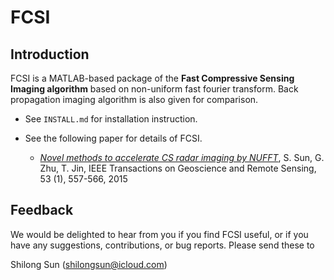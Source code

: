 FCSI
====

Introduction
------------

FCSI is a MATLAB-based package of the **Fast Compressive Sensing Imaging algorithm** based on non-uniform fast fourier transform. Back propagation imaging algorithm is also given for comparison.

- See `INSTALL.md` for installation instruction.

- See the following paper for details of FCSI.

	- [*Novel methods to accelerate CS radar imaging by NUFFT*](https://ieeexplore.ieee.org/stamp/stamp.jsp?arnumber=6828744), S. Sun, G. Zhu, T. Jin, IEEE Transactions on Geoscience and Remote Sensing, 53 (1), 557-566, 2015

Feedback
--------
We would be delighted to hear from you if you find FCSI useful, or if you have any suggestions, contributions, or bug reports. Please send these to

Shilong Sun (shilongsun@icloud.com)